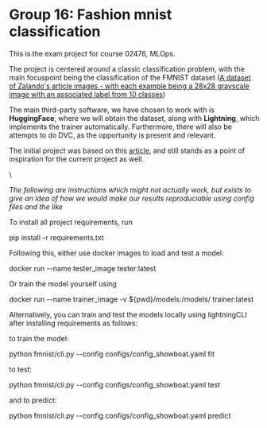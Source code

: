 # Group 16: Fashion mnist classification

This is the exam project for course 02476, MLOps. 

The project is centered around a classic classification problem, with the main focuspoint being the classification of the FMNIST dataset ([A dataset of Zalando's article images - with each example being a 28x28 grayscale image with an associated label from 10 classes](https://huggingface.co/datasets/fashion_mnist))

The main third-party software, we have chosen to work with is **HuggingFace**, where we will obtain the dataset, along with **Lightning**, which implements the trainer automatically. Furthermore, there will also be attempts to do DVC, as the opportunity is present and relevant. 

The initial project was based on this [article](https://medium.com/@anuranjana25/multiclass-classification-for-natural-language-inference-bbc6b9df1b10), and still stands as a point of inspiration for the current project as well. 

\\

*The following are instructions which might not actually work, but exists to give an idea of how we would make our results reproduciable using config files and the like*

To install all project requirements, run

pip install -r requirements.txt

Following this, either use docker images to load and test a model:

docker run --name tester_image tester:latest

Or train the model yourself using

docker run --name trainer_image -v ${pwd}/models:/models/ trainer:latest 

Alternatively, you can train and test the models locally using lightningCLI after installing requirements as follows:

to train the model:

python fmnist/cli.py --config configs/config_showboat.yaml fit 

to test:

python fmnist/cli.py --config configs/config_showboat.yaml test 

and to predict:

python fmnist/cli.py --config configs/config_showboat.yaml predict 


